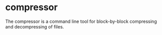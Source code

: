 # compressor
The compressor is a command line tool for block-by-block compressing and decompressing of files.
